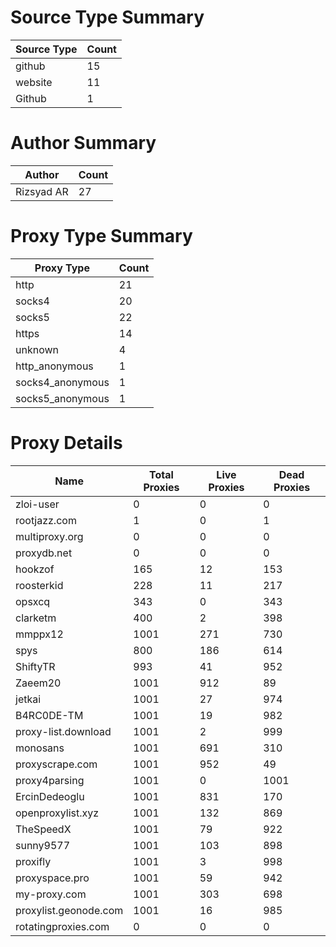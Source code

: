 # Source Type Summary

| Source Type | Count |
|-------------|-------|
| github | 15 |
| website | 11 |
| Github | 1 |


# Author Summary

| Author | Count |
|--------|-------|
| Rizsyad AR | 27 |


# Proxy Type Summary

| Proxy Type | Count |
|------------|-------|
| http | 21 |
| socks4 | 20 |
| socks5 | 22 |
| https | 14 |
| unknown | 4 |
| http_anonymous | 1 |
| socks4_anonymous | 1 |
| socks5_anonymous | 1 |


# Proxy Details

| Name | Total Proxies | Live Proxies | Dead Proxies |
|------|---------------|--------------|---------------|
| zloi-user | 0 | 0 | 0 |
| rootjazz.com | 1 | 0 | 1 |
| multiproxy.org | 0 | 0 | 0 |
| proxydb.net | 0 | 0 | 0 |
| hookzof | 165 | 12 | 153 |
| roosterkid | 228 | 11 | 217 |
| opsxcq | 343 | 0 | 343 |
| clarketm | 400 | 2 | 398 |
| mmppx12 | 1001 | 271 | 730 |
| spys | 800 | 186 | 614 |
| ShiftyTR | 993 | 41 | 952 |
| Zaeem20 | 1001 | 912 | 89 |
| jetkai | 1001 | 27 | 974 |
| B4RC0DE-TM | 1001 | 19 | 982 |
| proxy-list.download | 1001 | 2 | 999 |
| monosans | 1001 | 691 | 310 |
| proxyscrape.com | 1001 | 952 | 49 |
| proxy4parsing | 1001 | 0 | 1001 |
| ErcinDedeoglu | 1001 | 831 | 170 |
| openproxylist.xyz | 1001 | 132 | 869 |
| TheSpeedX | 1001 | 79 | 922 |
| sunny9577 | 1001 | 103 | 898 |
| proxifly | 1001 | 3 | 998 |
| proxyspace.pro | 1001 | 59 | 942 |
| my-proxy.com | 1001 | 303 | 698 |
| proxylist.geonode.com | 1001 | 16 | 985 |
| rotatingproxies.com | 0 | 0 | 0 |
